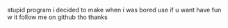 stupid program i decided to make when i was bored use if u want have fun w it
follow me on github tho thanks

